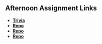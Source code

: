 ## Afternoon Assignment Links

* **[Trivia](https://github.com/mattwong91/trivia)**
* **[Repo](https://github.com/mattwong91/<ASSIGNMENT_REPO>)**
* **[Repo](https://github.com/mattwong91/<ASSIGNMENT_REPO>)**
* **[Repo](https://github.com/mattwong91/<ASSIGNMENT_REPO>)**
